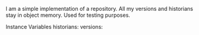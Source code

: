 I am a simple implementation of a repository. All my versions and historians stay in object memory. Used for testing purposes.

Instance Variables
	historians:		<Dictionary>
	versions:		<Set>
